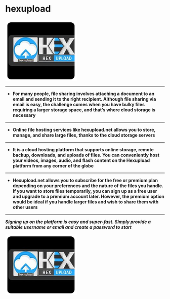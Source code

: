 # hexupload

<img src="https://github.com/Dominique18apr/hexupload/blob/main/HU.png"/>

___

+  **For many people, file sharing involves attaching a document to an email and sending it to the right recipient. Although file sharing via email is easy, the challenge comes when you have bulky files requiring a larger storage space, and that’s where cloud storage is necessary**
 
___

+  **Online file hosting services like hexupload.net allows you to store, manage, and share large files, thanks to the cloud storage servers**

___

+  **It is a cloud hosting platform that supports online storage, remote backup, downloads, and uploads of files. You can conveniently host your videos, images, audio, and flash content on the Hexupload platform from any corner of the globe**

___

+  **Hexupload.net allows you to subscribe for the free or premium plan depending on your preferences and the nature of the files you handle. If you want to store files temporarily, you can sign up as a free user and upgrade to a premium account later. However, the premium option would be ideal if you handle larger files and wish to share them with other users**

___

***Signing up on the platform is easy and super-fast. Simply provide a suitable username or email and create a password to start***

<img src="https://github.com/Dominique18apr/hexupload/blob/main/HU.png"/>
